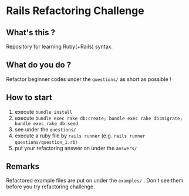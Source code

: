 # Rails Refactoring Challenge

## What's this ?
Repository for learning Ruby(+Rails) syntax.

## What do you do ?
Refactor beginner codes under the `questions/` as short as possible !

## How to start
1. execute `bundle install`
2. execute `bundle exec rake db:create; bundle exec rake db:migrate; bundle exec rake db:seed`
3. see under the `questions/`
4. execute a ruby file by `rails runner` (e.g. `rails runner questions/question_1.rb`)
5. put your refactoring answer on under the `answers/`

## Remarks
Refactored example files are put on under the `examples/` .
Don't see them before you try refactoring challenge.
